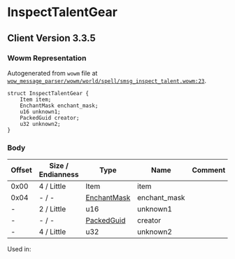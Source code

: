 # InspectTalentGear

## Client Version 3.3.5

### Wowm Representation

Autogenerated from `wowm` file at [`wow_message_parser/wowm/world/spell/smsg_inspect_talent.wowm:23`](https://github.com/gtker/wow_messages/tree/main/wow_message_parser/wowm/world/spell/smsg_inspect_talent.wowm#L23).
```rust,ignore
struct InspectTalentGear {
    Item item;
    EnchantMask enchant_mask;
    u16 unknown1;
    PackedGuid creator;
    u32 unknown2;
}
```
### Body

| Offset | Size / Endianness | Type | Name | Comment |
| ------ | ----------------- | ---- | ---- | ------- |
| 0x00 | 4 / Little | Item | item |  |
| 0x04 | - / - | [EnchantMask](../types/aura-mask.md) | enchant_mask |  |
| - | 2 / Little | u16 | unknown1 |  |
| - | - / - | [PackedGuid](../types/packed-guid.md) | creator |  |
| - | 4 / Little | u32 | unknown2 |  |


Used in:

